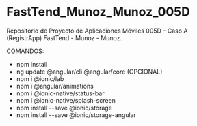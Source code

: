 # FastTend_Munoz_Munoz_005D
Repositorio de Proyecto de Aplicaciones Móviles 005D - Caso A (RegistrApp) FastTend - Munoz - Munoz.

COMANDOS:
- npm install
- ng update @angular/cli @angular/core (OPCIONAL)
- npm i @ionic/lab
- npm i @angular/animations
- npm i @ionic-native/status-bar
- npm i @ionic-native/splash-screen
- npm install --save @ionic/storage
- npm install --save @ionic/storage-angular